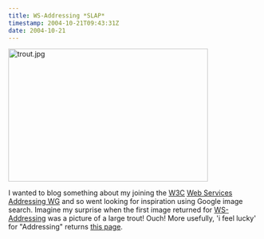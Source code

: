 ```yaml
---
title: WS-Addressing *SLAP*
timestamp: 2004-10-21T09:43:31Z
date: 2004-10-21
---
```


<img alt="trout.jpg" src="http://blog.whatfettle.com/archives/trout.jpg" width="400" height="267" border="0" />

I wanted to blog something about my joining the <a href='http://www.w3.org'>W3C</a> <a href='http://www.w3.org/2002/ws/addr/'>Web Services Addressing WG</a> and so went looking for inspiration using Google image search. Imagine my surprise when the first image returned for <a href='http://images.google.co.uk/images?hl=en&amp;lr=&amp;q=ws-addressing&amp;btnG=Search'>WS-Addressing</a> was a picture of a large trout! Ouch! More usefully, 'i feel lucky' for "Addressing" returns <a href='http://www.w3.org/Addressing/'>this page</a>.